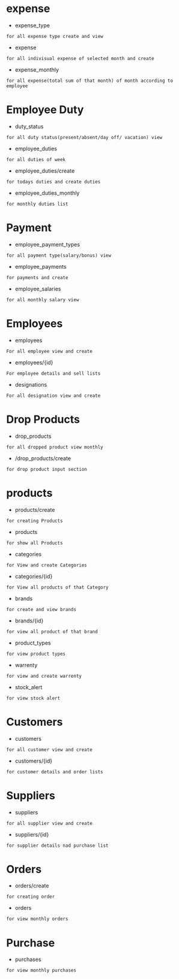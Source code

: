 # expense


- expense_type   
```
for all expense type create and view
```
- expense          
```
for all indivisual expense of selected month and create
```
- expense_monthly   
```
for all expense(total sum of that month) of month according to employee

```
# Employee Duty
- duty_status   
```
for all duty status(present/absent/day off/ vacation) view 
```
- employee_duties          
```
for all duties of week
```
- employee_duties/create   
```
for todays duties and create duties 
```
- employee_duties_monthly
```
for monthly duties list
```
# Payment
- employee_payment_types   
```
for all payment type(salary/bonus) view 
```
- employee_payments          
```
for payments and create 
```
- employee_salaries 
```
for all monthly salary view 
```

# Employees
- employees
```
For all employee view and create
```
- employees/{id}
```
For employee details and sell lists
```
- designations
```
For all designation view and create
```

# Drop Products
- drop_products
```
for all dropped product view monthly
```
- /drop_products/create
```
for drop product input section
```
# products
-  products/create
```
for creating Products
```
-  products
```
for show all Products
```
- categories
```
for View and create Categories
```
- categories/{id}
```
for View all products of that Category
```
- brands
```
for create and view brands
```
- brands/{id}
```
for view all product of that brand
```
- product_types
```
for view product types
```
- warrenty
```
for view and create warrenty
```
- stock_alert
```
for view stock alert
```
# Customers
- customers
```
for all customer view and create
```
- customers/{id}
```
for customer details and order lists
```

# Suppliers
- suppliers
``` 
for all supplier view and create
```
- suppliers/{id}
```
for supplier details nad purchase list
```

# Orders
-  orders/create
```
for creating order
```
-  orders
```
for view monthly orders
```

# Purchase 
- purchases
```
for view monthly purchases
```
